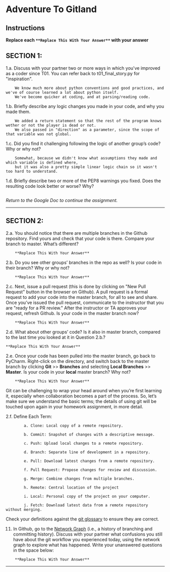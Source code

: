 # Adventure To Gitland

## Instructions

**Replace each `**Replace This With Your Answer**` with your answer**


## SECTION 1:

1.a. Discuss with your partner two or more ways in which you've improved as a coder since T01. You can refer back to t01_final_story.py for "inspiration".

```        
    We know much more about python conventions and good practices, and we've of course learned a lot about python itself.
    We've become quicker at coding, and at parsing/reading code.
```


1.b. Briefly describe any logic changes you made in your code, and why you made them.

```
    We added a return statement so that the rest of the program knows wether or not the player is dead or not.
    We also passed in "direction" as a parameter, since the scope of that variable was not global.
```


1.c. Did you find it challenging following the logic of another group’s code? Why or why not?

```
    Somewhat, because we didn't know what assumptions they made and which variable is defined where,
    but it was also a pretty simple linear logic chain so it wasn't too hard to understand.
```


1.d. Briefly describe two or more of the PEP8 warnings you fixed. Does the resulting code look better or worse? Why?

```

```

_Return to the Google Doc to continue the assignment._
___

## SECTION 2:

2.a. You should notice that there are multiple branches in the Github repository. Find yours and check that your code is there. 
     Compare your branch to master. What’s different?

```        
    **Replace This With Your Answer**
```


2.b. Do you see other groups’ branches in the repo as well? Is your code in their branch? Why or why not?

```        
    **Replace This With Your Answer**
```


2.c. Next, issue a pull request (this is done by clicking on "New Pull Request" button in the browser on Github). 
     A pull request is a formal request to add your code into the master branch, for all to see and share. 
     Once you’ve issued the pull request, communicate to the instructor that you are "ready for a PR review."
     After the instructor or TA approves your request, refresh Github. 
     Is your code in the master branch now? 

```
    **Replace This With Your Answer**
```


2.d. What about other groups’ code? Is it also in master branch, compared to the last time you looked at it in Question 2.b.?

```
**Replace This With Your Answer**
```


2.e. Once your code has been pulled into the master branch, go back to PyCharm. 
     Right-click on the directory, and switch back to the master branch by clicking 
     **Git** >> **Branches** and selecting **Local Branches** >> **Master**.
     Is your code in your **local** master branch? Why not?

```
    **Replace This With Your Answer**
```

Git can be challenging to wrap your head around when you’re first learning it, 
especially when collaboration becomes a part of the process. 
So, let’s make sure we understand the basic terms; 
the details of using git will be touched upon again in your homework assignment, in more detail. 

2.f. Define Each Term:
```
        a. Clone: Local copy of a remote repository.

        b. Commit: Snapshot of changes with a descriptive message.

        c. Push: Upload local changes to a remote repository.

        d. Branch: Separate line of development in a repository.

        e. Pull: Download latest changes from a remote repository.

        f. Pull Request: Propose changes for review and discussion.

        g. Merge: Combine changes from multiple branches.

        h. Remote: Central location of the project

        i. Local: Personal copy of the project on your computer.

        j. Fetch: Download latest data from a remote repository without merging.
```

Check your definitions against the [git glossary](https://help.github.com/articles/github-glossary/) to ensure they are correct.

11. In Github, go to the [Network Graph](https://github.com/Berea-College-CSC-226/t04-master/network) (i.e., a history of branching and committing history). 
    Discuss with your partner what confusions you still have about the git workflow you experienced today, 
    using the network graph to explore what has happened. Write your unanswered questions in the space below:

```
    **Replace This With Your Answer**
```

---